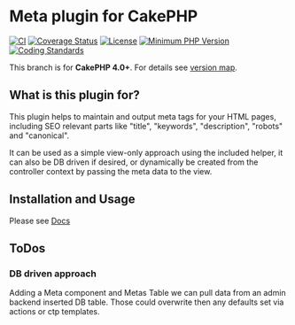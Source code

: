 # Meta plugin for CakePHP
[![CI](https://github.com/dereuromark/cakephp-meta/workflows/CI/badge.svg?branch=master)](https://github.com/dereuromark/cakephp-meta/actions?query=workflow%3ACI+branch%3Amaster)
[![Coverage Status](https://coveralls.io/repos/dereuromark/cakephp-meta/badge.svg)](https://coveralls.io/r/dereuromark/cakephp-meta)
[![License](https://poser.pugx.org/dereuromark/cakephp-meta/license.svg)](https://packagist.org/packages/dereuromark/cakephp-meta)
[![Minimum PHP Version](http://img.shields.io/badge/php-%3E%3D%207.2-8892BF.svg)](https://php.net/)
[![Coding Standards](https://img.shields.io/badge/cs-PSR--2--R-yellow.svg)](https://github.com/php-fig-rectified/fig-rectified-standards)

This branch is for **CakePHP 4.0+**. For details see [version map](https://github.com/dereuromark/cakephp-meta/wiki#cakephp-version-map).

## What is this plugin for?
This plugin helps to maintain and output meta tags for your HTML pages, including SEO relevant parts like
"title", "keywords", "description", "robots" and "canonical".

It can be used as a simple view-only approach using the included helper, it can also be DB driven if desired, or dynamically
be created from the controller context by passing the meta data to the view.

## Installation and Usage
Please see [Docs](docs)

## ToDos

### DB driven approach
Adding a Meta component and Metas Table we can pull data from an admin backend inserted DB table.
Those could overwrite then any defaults set via actions or ctp templates.

